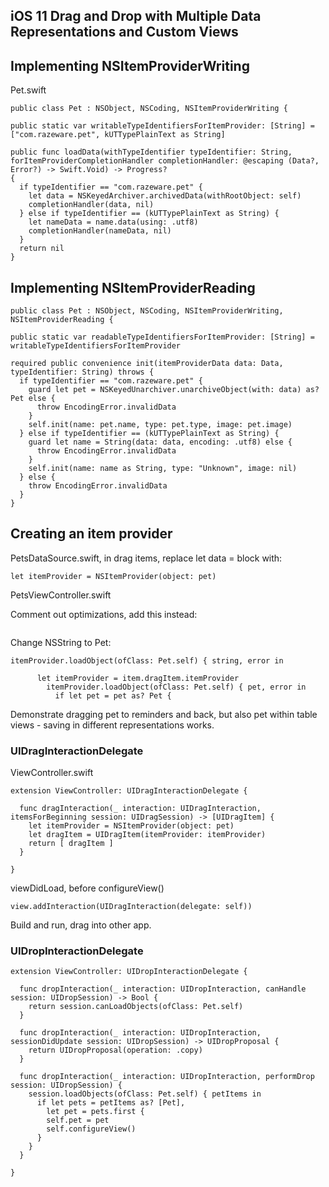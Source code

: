 ## iOS 11 Drag and Drop with Multiple Data Representations and Custom Views

## Implementing NSItemProviderWriting

Pet.swift

```
public class Pet : NSObject, NSCoding, NSItemProviderWriting {
```

```
public static var writableTypeIdentifiersForItemProvider: [String] = ["com.razeware.pet", kUTTypePlainText as String]
```

```
public func loadData(withTypeIdentifier typeIdentifier: String, forItemProviderCompletionHandler completionHandler: @escaping (Data?, Error?) -> Swift.Void) -> Progress?
{
  if typeIdentifier == "com.razeware.pet" {
    let data = NSKeyedArchiver.archivedData(withRootObject: self)
    completionHandler(data, nil)
  } else if typeIdentifier == (kUTTypePlainText as String) {
    let nameData = name.data(using: .utf8)
    completionHandler(nameData, nil)
  }
  return nil
}
```  

## Implementing NSItemProviderReading

```
public class Pet : NSObject, NSCoding, NSItemProviderWriting, NSItemProviderReading {
```

```
public static var readableTypeIdentifiersForItemProvider: [String] = writableTypeIdentifiersForItemProvider
```

```
required public convenience init(itemProviderData data: Data, typeIdentifier: String) throws {
  if typeIdentifier == "com.razeware.pet" {
    guard let pet = NSKeyedUnarchiver.unarchiveObject(with: data) as? Pet else {
      throw EncodingError.invalidData
    }
    self.init(name: pet.name, type: pet.type, image: pet.image)
  } else if typeIdentifier == (kUTTypePlainText as String) {
    guard let name = String(data: data, encoding: .utf8) else {
      throw EncodingError.invalidData
    }
    self.init(name: name as String, type: "Unknown", image: nil)
  } else {
    throw EncodingError.invalidData
  }
}
```

## Creating an item provider

PetsDataSource.swift, in drag items, replace let data = block with:

```
let itemProvider = NSItemProvider(object: pet)
```

PetsViewController.swift

Comment out optimizations, add this instead:

```

```

Change NSString to Pet:

```
itemProvider.loadObject(ofClass: Pet.self) { string, error in
```

```
      let itemProvider = item.dragItem.itemProvider
        itemProvider.loadObject(ofClass: Pet.self) { pet, error in
          if let pet = pet as? Pet {
```            

Demonstrate dragging pet to reminders and back, but also pet within table views - saving in different representations works.
      
### UIDragInteractionDelegate

ViewController.swift

```
extension ViewController: UIDragInteractionDelegate {

  func dragInteraction(_ interaction: UIDragInteraction, itemsForBeginning session: UIDragSession) -> [UIDragItem] {
    let itemProvider = NSItemProvider(object: pet)
    let dragItem = UIDragItem(itemProvider: itemProvider)
    return [ dragItem ]
  }

}
```

viewDidLoad, before configureView()

```
view.addInteraction(UIDragInteraction(delegate: self))
```

Build and run, drag into other app.

### UIDropInteractionDelegate

```
extension ViewController: UIDropInteractionDelegate {

  func dropInteraction(_ interaction: UIDropInteraction, canHandle session: UIDropSession) -> Bool {
    return session.canLoadObjects(ofClass: Pet.self)
  }

  func dropInteraction(_ interaction: UIDropInteraction, sessionDidUpdate session: UIDropSession) -> UIDropProposal {
    return UIDropProposal(operation: .copy)
  }

  func dropInteraction(_ interaction: UIDropInteraction, performDrop session: UIDropSession) {
    session.loadObjects(ofClass: Pet.self) { petItems in
      if let pets = petItems as? [Pet],
        let pet = pets.first {
        self.pet = pet
        self.configureView()
      }
    }
  }

}
```
